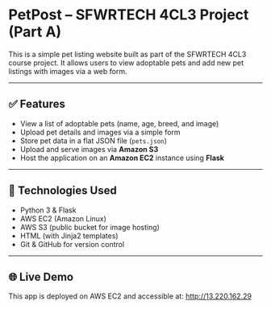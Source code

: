 # PetPost – SFWRTECH 4CL3 Project (Part A)

This is a simple pet listing website built as part of the SFWRTECH 4CL3 course project. It allows users to view adoptable pets and add new pet listings with images via a web form.

---

## ✅ Features

- View a list of adoptable pets (name, age, breed, and image)
- Upload pet details and images via a simple form
- Store pet data in a flat JSON file (`pets.json`)
- Upload and serve images via **Amazon S3**
- Host the application on an **Amazon EC2** instance using **Flask**

---

## 🧰 Technologies Used

- Python 3 & Flask
- AWS EC2 (Amazon Linux)
- AWS S3 (public bucket for image hosting)
- HTML (with Jinja2 templates)
- Git & GitHub for version control

---

## 🌐 Live Demo

This app is deployed on AWS EC2 and accessible at: http://13.220.162.29
